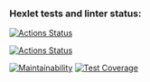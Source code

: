 ### Hexlet tests and linter status:
[![Actions Status](https://github.com/EvgRass/frontend-project-46/workflows/hexlet-check/badge.svg)](https://github.com/EvgRass/frontend-project-46/actions)

[![Actions Status](https://github.com/EvgRass/frontend-project-46/workflows/check/badge.svg)](https://github.com/EvgRass/frontend-project-46/actions)

[![Maintainability](https://api.codeclimate.com/v1/badges/679a470eb7735fbf205a/maintainability)](https://codeclimate.com/github/EvgRass/frontend-project-46/maintainability)
[![Test Coverage](https://api.codeclimate.com/v1/badges/679a470eb7735fbf205a/test_coverage)](https://codeclimate.com/github/EvgRass/frontend-project-46/test_coverage)